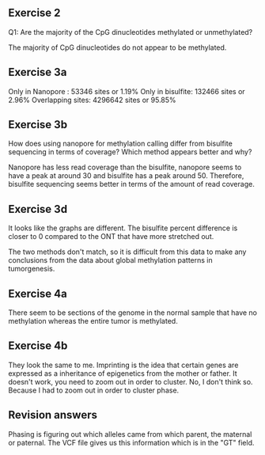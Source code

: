 ## Exercise 2 ##

Q1: Are the majority of the CpG dinucleotides methylated or unmethylated?

The majority of CpG dinucleotides do not appear to be methylated.

## Exercise 3a ##

Only in Nanopore : 53346 sites or 1.19%
Only in bisulfite: 132466 sites or 2.96%
Overlapping sites: 4296642 sites or 95.85%

## Exercise 3b ##

How does using nanopore for methylation calling differ from bisulfite sequencing in terms of coverage? Which method appears better and why?

Nanopore has less read coverage than the bisulfite, nanopore seems to have a peak at around 30 and bisulfite has a peak around 50. Therefore, bisulfite sequencing seems better in terms of the amount of read coverage.

## Exercise 3d ##

It looks like the graphs are different. The bisulfite percent difference is closer to 0 compared to the ONT that have more stretched out.

The two methods don't match, so it is difficult from this data to make any conclusions from the data about global methylation patterns in tumorgenesis.

## Exercise 4a ##

There seem to be sections of the genome in the normal sample that have no methylation whereas the entire tumor is methylated.

## Exercise 4b ##

They look the same to me.
Imprinting is the idea that certain genes are expressed as a inheritance of epigenetics from the mother or father.
It doesn't work, you need to zoom out in order to cluster.
No, I don't think so. Because I had to zoom out in order to cluster phase.


## Revision answers ##
Phasing is figuring out which alleles came from which parent, the maternal or paternal. The VCF file gives us this information which is in the "GT" field.